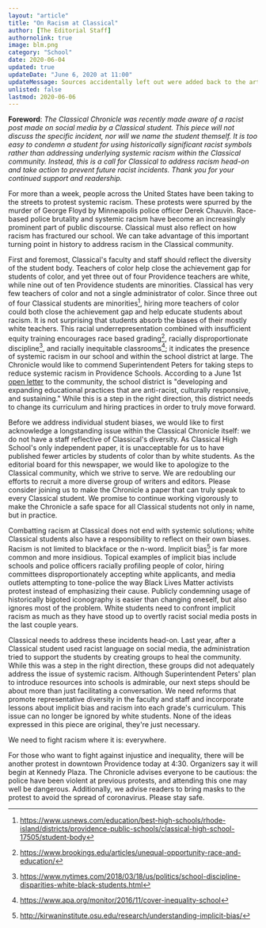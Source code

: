 ```yaml
---
layout: "article"
title: "On Racism at Classical"
author: [The Editorial Staff]
authornolink: true
image: blm.png
category: "School"
date: 2020-06-04
updated: true
updateDate: "June 6, 2020 at 11:00"
updateMessage: Sources accidentally left out were added back to the article.
unlisted: false
lastmod: 2020-06-06
---
```

**Foreword**: *The Classical Chronicle was recently made aware of a racist post made on social media by a Classical student. This piece will not discuss the specific incident, nor will we name the student themself. It is too easy to condemn a student for using historically significant racist symbols rather than addressing underlying systemic racism within the Classical community. Instead, this is a call for Classical to address racism head-on and take action to prevent future racist incidents. Thank you for your continued support and readership.*

For more than a week, people across the United States have been taking to the streets to protest systemic racism. These protests were spurred by the murder of George Floyd by Minneapolis police officer Derek Chauvin. Race-based police brutality and systemic racism have become an increasingly prominent part of public discourse. Classical must also reflect on how racism has fractured our school. We can take advantage of this important turning point in history to address racism in the Classical community.

First and foremost, Classical's faculty and staff should reflect the diversity of the student body. Teachers of color help close the achievement gap for students of color, and yet three out of four Providence teachers are white, while nine out of ten Providence students are minorities. Classical has very few teachers of color and not a single administrator of color. Since three out of four Classical students are minorities[^1], hiring more teachers of color could both close the achievement gap and help educate students about racism. It is not surprising that students absorb the biases of their mostly white teachers. This racial underrepresentation combined with insufficient equity training encourages race based grading[^2], racially disproportionate discipline[^3], and racially inequitable classrooms[^4]; it indicates the presence of systemic racism in our school and within the school district at large. The Chronicle would like to commend Superintendent Peters for taking steps to reduce systemic racism in Providence Schools. According to a June 1st [open letter](https://www.providenceschools.org/cms/lib/RI01900003/Centricity/Domain/4/Letter%20from%20the%20superintendent.pdf) to the community, the school district is "developing and expanding educational practices that are anti-racist, culturally responsive, and sustaining." While this is a step in the right direction, this district needs to change its curriculum and hiring practices in order to truly move forward.

Before we address individual student biases, we would like to first acknowledge a longstanding issue within the Classical Chronicle itself: we do not have a staff reflective of Classical's diversity. As Classical High School's only independent paper, it is unacceptable for us to have published fewer articles by students of color than by white students. As the editorial board for this newspaper, we would like to apologize to the Classical community, which we strive to serve. We are redoubling our efforts to recruit a more diverse group of writers and editors. Please consider joining us to make the Chronicle a paper that can truly speak to every Classical student. We promise to continue working vigorously to make the Chronicle a safe space for all Classical students not only in name, but in practice.

Combatting racism at Classical does not end with systemic solutions; white Classical students also have a responsibility to reflect on their own biases. Racism is not limited to blackface or the n-word. Implicit bias[^5] is far more common and more insidious. Topical examples of implicit bias include schools and police officers racially profiling people of color, hiring committees disproportionately accepting white applicants, and media outlets attempting to tone-police the way Black Lives Matter activists protest instead of emphasizing their cause. Publicly condemning usage of historically bigoted iconography is easier than changing oneself, but also ignores most of the problem. White students need to confront implicit racism as much as they have stood up to overtly racist social media posts in the last couple years.

Classical needs to address these incidents head-on. Last year, after a Classical student used racist language on social media, the administration tried to support the students by creating groups to heal the community. While this was a step in the right direction, these groups did not adequately address the issue of systemic racism. Although Superintendent Peters' plan to introduce resources into schools is admirable, our next steps should be about more than just facilitating a conversation. We need reforms that promote representative diversity in the faculty and staff and incorporate lessons about implicit bias and racism into each grade's curriculum. This issue can no longer be ignored by white students. None of the ideas expressed in this piece are original, they're just necessary.

We need to fight racism where it is: everywhere.

For those who want to fight against injustice and inequality, there will be another protest in downtown Providence today at 4:30. Organizers say it will begin at Kennedy Plaza. The Chronicle advises everyone to be cautious: the police have been violent at previous protests, and attending this one may well be dangerous. Additionally, we advise readers to bring masks to the protest to avoid the spread of coronavirus. Please stay safe.

[^1]: https://www.usnews.com/education/best-high-schools/rhode-island/districts/providence-public-schools/classical-high-school-17505/student-body
[^2]: https://www.brookings.edu/articles/unequal-opportunity-race-and-education/
[^3]: https://www.nytimes.com/2018/03/18/us/politics/school-discipline-disparities-white-black-students.html
[^4]: https://www.apa.org/monitor/2016/11/cover-inequality-school
[^5]: http://kirwaninstitute.osu.edu/research/understanding-implicit-bias/
